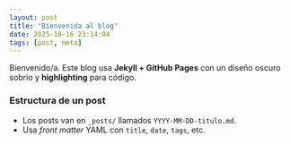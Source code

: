 ```yaml
---
layout: post
title: "Bienvenida al blog"
date: 2025-10-16 23:14:04 
tags: [post, meta]
---
```


Bienvenido/a. Este blog usa **Jekyll + GitHub Pages** con un diseño oscuro sobrio y **highlighting** para código.

<!--more-->

### Estructura de un post

- Los posts van en `_posts/` llamados `YYYY-MM-DD-titulo.md`.
- Usa *front matter* YAML con `title`, `date`, `tags`, etc.
